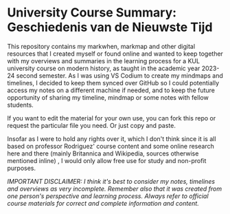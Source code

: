 # University Course Summary: Geschiedenis van de Nieuwste Tijd

This repository contains my markwhen, markmap and other digital resources that I created myself or found online and wanted to keep together with my overviews and summaries in the learning process for a KUL
university course on modern history, as taught in the academic year 2023-24 second semester. As I was using VS Codium to create my mindmaps
and timelines, I decided to keep them synced over GitHub so I could potentially access my notes on a different machine if needed, and to keep the 
future opportunity of sharing my timeline, mindmap or some notes with fellow students.

If you want to edit the material for your own use, you can fork this repo or request the particular file you need. Or just copy and paste. 

Insofar as I were to hold any rights over it, which I don't think since it is all based on professor
Rodriguez' course content and some online research here and there (mainly Britannica and Wikipedia, sources otherwise mentioned inline)
, I would only allow free use for study and non-profit purposes.

_IMPORTANT DISCLAIMER: I think it's best to consider my notes, timelines and overviews as very incomplete. Remember also that it was
created from one person's perspective and learning process. Always refer to official course materials for correct and complete information and content._
